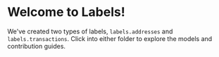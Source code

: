 # Welcome to Labels!

We've created two types of labels, `labels.addresses` and `labels.transactions`. Click into either folder to explore the models and contribution guides.
